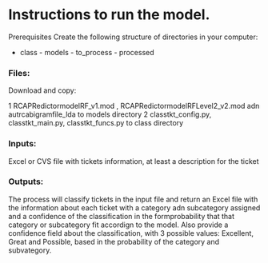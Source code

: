 
# Instructions to run the model.

Prerequisites
Create the following structure of directories in your computer:

- class
        - models
        - to_process
        - processed

### Files:
Download and copy:

1 RCAPRedictormodelRF_v1.mod , RCAPRedictormodelRFLevel2_v2.mod adn autrcabigramfile_lda to models directory
2 classtkt_config.py, classtkt_main.py, classtkt_funcs.py to class directory


### Inputs:

Excel or CVS file with tickets information, at least a description for the ticket

### Outputs:

The process will classify tickets in the input file and return an Excel file with the information about each ticket with a category adn subcategory assigned and a confidence of the classification in the formprobability that that category or subcategory fit accordign to the model. Also provide a confidence field about the classification, with 3 possible values: Excellent, Great and Possible, based in the probability of the category and subvategory.
